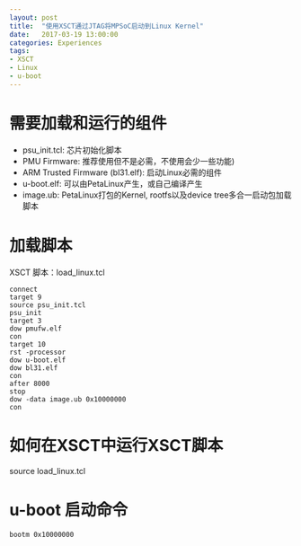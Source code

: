 ```yaml
---
layout: post
title:  "使用XSCT通过JTAG将MPSoC启动到Linux Kernel"
date:   2017-03-19 13:00:00
categories: Experiences
tags:
- XSCT
- Linux
- u-boot
---
```

# 需要加载和运行的组件

- psu_init.tcl: 芯片初始化脚本
- PMU Firmware: 推荐使用但不是必需，不使用会少一些功能)
- ARM Trusted Firmware (bl31.elf): 启动Linux必需的组件
- u-boot.elf: 可以由PetaLinux产生，或自己编译产生
- image.ub: PetaLinux打包的Kernel, rootfs以及device tree多合一启动包加载脚本

# 加载脚本

XSCT 脚本：load_linux.tcl
```
connect
target 9
source psu_init.tcl
psu_init
target 3
dow pmufw.elf
con
target 10
rst -processor
dow u-boot.elf
dow bl31.elf
con
after 8000
stop
dow -data image.ub 0x10000000
con
```

# 如何在XSCT中运行XSCT脚本

source load_linux.tcl

# u-boot 启动命令
```
bootm 0x10000000
```